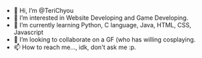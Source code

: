 - 👋 Hi, I’m @TeriChyou
- 👀 I’m interested in Website Developing and Game Developing.
- 🌱 I’m currently learning Python, C language, Java, HTML, CSS, Javascript
- 💞️ I’m looking to collaborate on a GF (who has willing cosplaying.
- 📫 How to reach me..., idk, don't ask me :p.

<!---
TeriChyou/TeriChyou is a ✨ special ✨ repository because its `README.md` (this file) appears on your GitHub profile.
You can click the Preview link to take a look at your changes.
--->
